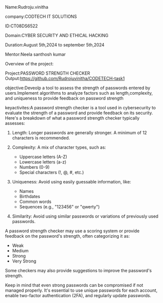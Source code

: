 Name:Rudroju.vinitha

company:CODTECH IT SOLUTIONS

ID:CT08DS6522

Domain:CYBER SECURITY AND ETHICAL HACKING

Duration:August 5th,2024 to september 5th,2024

Mentor:Neela santhosh kumar

Overview of the project:

Project:PASSWORD STRENGTH CHECKER
Output:https://github.com/Rudrojuvinitha/CODETECH-task1

objective:Deveolp a tool to assess the strength of passwords entered by users.Implement algorithms to analyze factors such as length,complexity, and uniqueness to provide feedback on password strength

keyactivites:A password strength checker is a tool used in cybersecurity to evaluate the strength of a password and provide feedback on its security. Here's a breakdown of what a password strength checker typically assesses:

1. Length: Longer passwords are generally stronger. A minimum of 12 characters is recommended.

2. Complexity: A mix of character types, such as:
    - Uppercase letters (A-Z)
    - Lowercase letters (a-z)
    - Numbers (0-9)
    - Special characters (!, @, #, etc.)

3. Uniqueness: Avoid using easily guessable information, like:
    - Names
    - Birthdates
    - Common words
    - Sequences (e.g., "123456" or "qwerty")

4. Similarity: Avoid using similar passwords or variations of previously used passwords.

A password strength checker may use a scoring system or provide feedback on the password's strength, often categorizing it as:
* Weak
* Medium
* Strong
* Very Strong

Some checkers may also provide suggestions to improve the password's strength.

Keep in mind that even strong passwords can be compromised if not managed properly. It's essential to use unique passwords for each account, enable two-factor authentication (2FA), and regularly update passwords.
